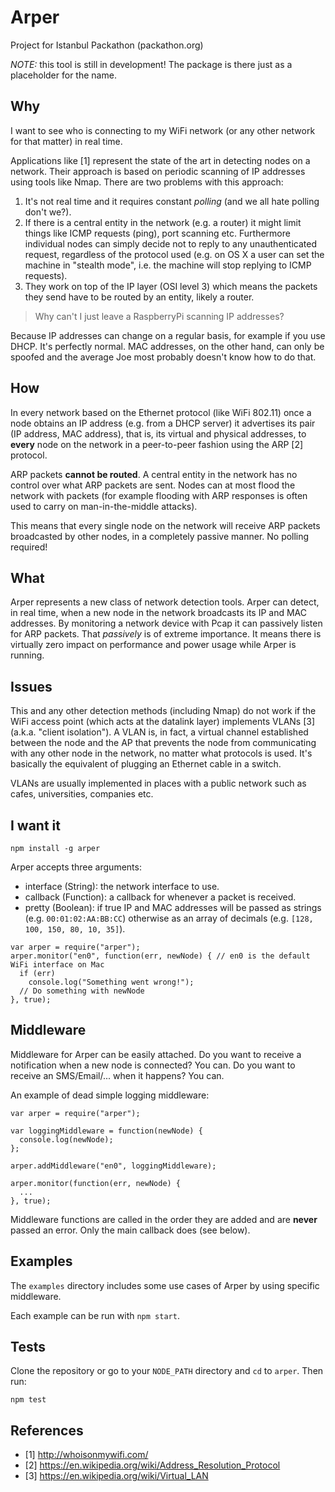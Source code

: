 # Arper

Project for Istanbul Packathon (packathon.org)

*NOTE:* this tool is still in development! The package is there just as a placeholder for the name.

## Why

I want to see who is connecting to my WiFi network (or any other network for that matter) in real time.

Applications like [1] represent the state of the art in detecting nodes on a network. Their approach is based on periodic scanning of IP addresses using tools like Nmap. There are two problems with this approach:

1. It's not real time and it requires constant *polling* (and we all hate polling don't we?).
2. If there is a central entity in the network (e.g. a router) it might limit things like ICMP requests (ping), port scanning etc. Furthermore individual nodes can simply decide not to reply to any unauthenticated request, regardless of the protocol used (e.g. on OS X a user can set the machine in "stealth mode", i.e. the machine will stop replying to ICMP requests).
3. They work on top of the IP layer (OSI level 3) which means the packets they send have to be routed by an entity, likely a router.

> Why can't I just leave a RaspberryPi scanning IP addresses?

Because IP addresses can change on a regular basis, for example if you use DHCP. It's perfectly normal. MAC addresses, on the other hand, can only be spoofed and the average Joe most probably doesn't know how to do that.

## How

In every network based on the Ethernet protocol (like WiFi 802.11) once a node obtains an IP address (e.g. from a DHCP server) it advertises its pair (IP address, MAC address), that is, its virtual and physical addresses, to **every** node on the network in a peer-to-peer fashion using the ARP [2] protocol.

ARP packets **cannot be routed**. A central entity in the network has no control over what ARP packets are sent. Nodes can at most flood the network with packets (for example flooding with ARP responses is often used to carry on man-in-the-middle attacks).

This means that every single node on the network will receive ARP packets broadcasted by other nodes, in a completely passive manner. No polling required!

## What

Arper represents a new class of network detection tools. Arper can detect, in real time, when a new node in the network broadcasts its IP and MAC addresses. By monitoring a network device with Pcap it can passively listen for ARP packets. That *passively* is of extreme importance. It means there is virtually zero impact on performance and power usage while Arper is running.

## Issues

This and any other detection methods (including Nmap) do not work if the WiFi access point (which acts at the datalink layer) implements VLANs [3] \(a.k.a. "client isolation"). A VLAN is, in fact, a virtual channel established between the node and the AP that prevents the node from communicating with any other node in the network, no matter what protocols is used. It's basically the equivalent of plugging an Ethernet cable in a switch.

VLANs are usually implemented in places with a public network such as cafes, universities, companies etc.

## I want it

`npm install -g arper`

Arper accepts three arguments:
- interface (String): the network interface to use.
- callback (Function): a callback for whenever a packet is received.
- pretty (Boolean): if true IP and MAC addresses will be passed as strings (e.g. `00:01:02:AA:BB:CC`) otherwise as an array of decimals (e.g. `[128, 100, 150, 80, 10, 35]`).

```
var arper = require("arper");
arper.monitor("en0", function(err, newNode) { // en0 is the default WiFi interface on Mac
  if (err)
    console.log("Something went wrong!");
  // Do something with newNode
}, true);
```

## Middleware

Middleware for Arper can be easily attached. Do you want to receive a notification when a new node is connected? You can. Do you want to receive an SMS/Email/... when it happens? You can.

An example of dead simple logging middleware:

```
var arper = require("arper");

var loggingMiddleware = function(newNode) {
  console.log(newNode);
};

arper.addMiddleware("en0", loggingMiddleware);

arper.monitor(function(err, newNode) {
  ...
}, true);
```

Middleware functions are called in the order they are added and are **never** passed an error. Only the main callback does (see below).

## Examples

The `examples` directory includes some use cases of Arper by using specific middleware.

Each example can be run with `npm start`.

## Tests

Clone the repository or go to your `NODE_PATH` directory and `cd` to `arper`. Then run: 

`npm test`

## References

- [1] http://whoisonmywifi.com/
- [2] https://en.wikipedia.org/wiki/Address_Resolution_Protocol
- [3] https://en.wikipedia.org/wiki/Virtual_LAN